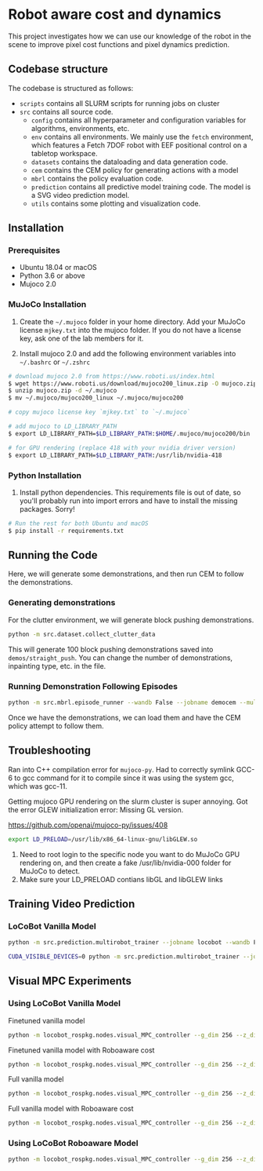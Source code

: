 # Robot aware cost and dynamics

This project investigates how we can use our knowledge of the robot in the scene to improve pixel cost functions and pixel dynamics prediction.

## Codebase structure

The codebase is structured as follows:

* `scripts` contains all SLURM scripts for running jobs on cluster
* `src` contains all source code.
    * `config` contains all hyperparameter and configuration variables for algorithms, environments, etc.
    * `env` contains all environments. We mainly use the `fetch` environment, which features a Fetch 7DOF robot with EEF positional control on a tabletop workspace.
    * `datasets` contains the dataloading and data generation code.
    * `cem` contains the CEM policy for generating actions with a model
    * `mbrl` contains the policy evaluation code.
    * `prediction` contains all predictive model training code. The model is a SVG video prediction model.
    * `utils` contains some plotting and visualization code.

## Installation

### Prerequisites

* Ubuntu 18.04 or macOS
* Python 3.6 or above
* Mujoco 2.0

### MuJoCo Installation

1. Create the `~/.mujoco` folder in your home directory. Add your MuJoCo license `mjkey.txt` into the mujoco folder. If you do not have a license key, ask one of the lab members for it.

2. Install mujoco 2.0 and add the following environment variables into `~/.bashrc` or `~/.zshrc`

```bash
# download mujoco 2.0 from https://www.roboti.us/index.html
$ wget https://www.roboti.us/download/mujoco200_linux.zip -O mujoco.zip
$ unzip mujoco.zip -d ~/.mujoco
$ mv ~/.mujoco/mujoco200_linux ~/.mujoco/mujoco200

# copy mujoco license key `mjkey.txt` to `~/.mujoco`

# add mujoco to LD_LIBRARY_PATH
$ export LD_LIBRARY_PATH=$LD_LIBRARY_PATH:$HOME/.mujoco/mujoco200/bin

# for GPU rendering (replace 418 with your nvidia driver version)
$ export LD_LIBRARY_PATH=$LD_LIBRARY_PATH:/usr/lib/nvidia-418
```

### Python Installation

1. Install python dependencies. This requirements file is out of date, so you'll probably
run into import errors and have to install the missing packages. Sorry!

```bash
# Run the rest for both Ubuntu and macOS
$ pip install -r requirements.txt
```

## Running the Code

Here, we will generate some demonstrations, and then run CEM to follow the demonstrations.

### Generating demonstrations

For the clutter environment, we will generate block pushing demonstrations.

```bash
python -m src.dataset.collect_clutter_data
```

This will generate 100 block pushing demonstrations saved into `demos/straight_push`. You can change the number of demonstrations, inpainting type, etc. in the file.

### Running Demonstration Following Episodes

```bash
python -m src.mbrl.episode_runner --wandb False --jobname democem --multiview True --img_dim 64 --reward_type inpaint  --action_candidates 200 --topk 10  --opt_iter 2 --horizon 2  --max_episode_length 10  --norobot_pixels_ob True  --use_env_dynamics True --num_episodes 100 --most_recent_background False --action_repeat 1 --subgoal_threshold 5000 --sequential_subgoal True --demo_cost True --subgoal_start 1 --demo_timescale 2 --camera_ids 0,1 --object_demo_dir demos/straight_push
```

Once we have the demonstrations, we can load them and have the CEM policy attempt to follow them.

## Troubleshooting

Ran into C++ compilation error for `mujoco-py`. Had to correctly symlink GCC-6 to gcc
command for it to compile since it was using the system gcc, which was gcc-11.

Getting mujoco GPU rendering on the slurm cluster is super annoying. Got the error
GLEW initialization error: Missing GL version.

https://github.com/openai/mujoco-py/issues/408

```bash
export LD_PRELOAD=/usr/lib/x86_64-linux-gnu/libGLEW.so
```

1. Need to root login to the specific node you want to do MuJoCo GPU rendering on, and then
create a fake /usr/lib/nvidia-000 folder for MuJoCo to detect.
2. Make sure your LD_PRELOAD contians libGL and libGLEW links

## Training Video Prediction

### LoCoBot Vanilla Model

```bash
python -m src.prediction.multirobot_trainer --jobname locobot --wandb False --data_root /mnt/ssd1/pallab/locobot_data --batch_size 10 --n_future 5 --n_past 1 --n_eval 10 --g_dim 256 --z_dim 64 --model svg --niter 100 --epoch_size 300 --checkpoint_interval 100 --eval_interval 5 --reconstruction_loss l1 --last_frame_skip True --scheduled_sampling True --action_dim 5 --robot_dim 5 --data_threads 4 --lr 0.0001 --experiment train_locobot_singleview --preprocess_action raw --random_snippet True --model_use_mask False --model_use_robot_state False --model_use_heatmap False

CUDA_VISIBLE_DEVICES=0 python -m src.prediction.multirobot_trainer --jobname locobot_1000 --wandb True --data_root /home/huangkun/locobot_data --batch_size 10 --n_future 5 --n_past 1 --n_eval 10 --g_dim 256 --z_dim 64 --model svg --niter 100 --epoch_size 300 --checkpoint_interval 100 --eval_interval 5 --reconstruction_loss l1 --last_frame_skip True --scheduled_sampling True --action_dim 5 --robot_dim 5 --data_threads 4 --lr 0.0001 --experiment train_locobot_singleview --preprocess_action raw --random_snippet True --model_use_mask False --model_use_robot_state False --model_use_heatmap False
```

## Visual MPC Experiments

### Using LoCoBot Vanilla Model

Finetuned vanilla model

```bash
python -m locobot_rospkg.nodes.visual_MPC_controller --g_dim 256 --z_dim 64 --model svg --last_frame_skip True --lstm_group_norm True --action_dim 5 --robot_dim 5 --preprocess_action raw  --model_use_mask False --model_use_robot_state False --model_use_heatmap False --dynamics_model_ckpt checkpoints/vanilla_ckpt_10200.pt --action_candidates 300 --candidates_batch_size 300 --cem_init_std 0.03 --sparse_cost False --horizon 5 --object shark --push_type right
```

Finetuned vanilla model with Roboaware cost

```bash
python -m locobot_rospkg.nodes.visual_MPC_controller --g_dim 256 --z_dim 64 --model svg --last_frame_skip True --lstm_group_norm True --action_dim 5 --robot_dim 5 --preprocess_action raw  --model_use_mask False --model_use_robot_state False --model_use_heatmap False --dynamics_model_ckpt checkpoints/vanilla_ckpt_10200.pt --action_candidates 300 --candidates_batch_size 300 --cem_init_std 0.03 --sparse_cost False --horizon 5 --reward_type dontcare --object watermelon --push_type right
```

Full vanilla model

```bash
python -m locobot_rospkg.nodes.visual_MPC_controller --g_dim 256 --z_dim 64 --model svg --last_frame_skip True --action_dim 5 --robot_dim 5 --preprocess_action raw  --model_use_mask False --model_use_robot_state False --model_use_heatmap False --dynamics_model_ckpt checkpoints/locobot_689_tile_ckpt_136500.pt --action_candidates 300 --candidates_batch_size 300 --cem_init_std 0.015 --sparse_cost True
```

Full vanilla model with Roboaware cost

```bash
python -m locobot_rospkg.nodes.visual_MPC_controller --g_dim 256 --z_dim 64 --model svg --last_frame_skip True --action_dim 5 --robot_dim 5 --preprocess_action raw  --model_use_mask False --model_use_robot_state False --model_use_heatmap False --dynamics_model_ckpt checkpoints/locobot_689_tile_ckpt_136500.pt --action_candidates 300 --candidates_batch_size 300 --cem_init_std 0.03 --sparse_cost False --horizon 5 --reward_type dontcare --object shark --push_type right
```

### Using LoCoBot Roboaware Model

```bash
python -m locobot_rospkg.nodes.visual_MPC_controller --g_dim 256 --z_dim 64 --model svg --last_frame_skip True --action_dim 5 --robot_dim 5 --preprocess_action raw  --model_use_mask True --model_use_robot_state True --model_use_future_mask True --model_use_future_robot_state True --lstm_group_norm True --robot_joint_dim 5 --dynamics_model_ckpt checkpoints/roboaware_ckpt_10200.pt --reconstruction_loss dontcare_l1 --reward_type dontcare --action_candidates 300 --candidates_batch_size 300 --cem_init_std 0.03 --sparse_cost False --horizon 5 --object shark --push_type right
```